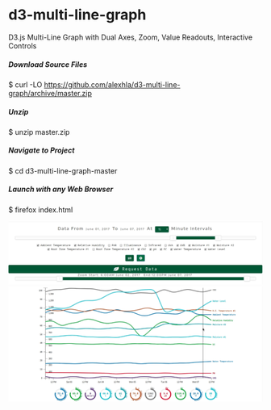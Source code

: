 # d3-multi-line-graph
D3.js Multi-Line Graph with Dual Axes, Zoom, Value Readouts, Interactive Controls

##### Download Source Files
$ curl -LO https://github.com/alexhla/d3-multi-line-graph/archive/master.zip
##### Unzip
$ unzip master.zip
##### Navigate to Project
$ cd d3-multi-line-graph-master
##### Launch with any Web Browser
$ firefox index.html

<p align="center">
	<img src="demo-pic-top.jpg">
	<img src="demo-pic-bottom.jpg">
</p>